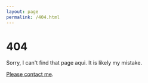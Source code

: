 ```yaml
---
layout: page
permalink: /404.html
---
```


# 404

Sorry, I can't find that page aqui. It is likely my mistake.

<a href="{{ site.baseurl }}/pages/about.html#contact">Please contact me</a>.
